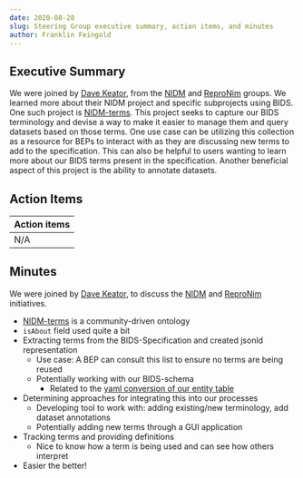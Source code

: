 ```yaml
---
date: 2020-08-20
slug: Steering Group executive summary, action items, and minutes
author: Franklin Feingold
---
```




<!-- more -->



## Executive Summary

We were joined by [Dave Keator](https://faculty.sites.uci.edu/davidkeator/people/), from the [NIDM](http://nidm.nidash.org/) and [ReproNim](https://www.repronim.org/) groups. We learned more about their NIDM project and specific subprojects using BIDS. One such project is [NIDM-terms](https://github.com/incf-nidash/nidm-terms). This project seeks to capture our BIDS terminology and devise a way to make it easier to manage them and query datasets based on those terms. One use case can be utilizing this collection as a resource for BEPs to interact with as they are discussing new terms to add to the specification. This can also be helpful to users wanting to learn more about our BIDS terms present in the specification. Another beneficial aspect of this project is the ability to annotate datasets.

## Action Items

| Action items |
| -------- |
| N/A    |

## Minutes

We were joined by [Dave Keator](https://faculty.sites.uci.edu/davidkeator/people/), to discuss the [NIDM](http://nidm.nidash.org/) and [ReproNim](https://www.repronim.org/) initiatives.
- [NIDM-terms](https://github.com/incf-nidash/nidm-terms) is a community-driven ontology
- `isAbout` field used quite a bit
- Extracting terms from the BIDS-Specification and created jsonld representation
  - Use case: A BEP can consult this list to ensure no terms are being reused
  - Potentially working with our BIDS-schema
    - Related to the [yaml conversion of our entity table](https://github.com/bids-standard/bids-specification/pull/475)
- Determining approaches for integrating this into our processes
  - Developing tool to work with: adding existing/new terminology, add dataset annotations
  - Potentially adding new terms through a GUI application
- Tracking terms and providing definitions
  - Nice to know how a term is being used and can see how others interpret
- Easier the better!
